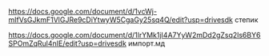 https://docs.google.com/document/d/1vcWj-mIfVsGJkmF1VlGJRe9cDiYtwyW5CgaGy25sq4Q/edit?usp=drivesdk степик

https://docs.google.com/document/d/1lrYMk1jI4A7YyW2mDd2gZsq2ls6BY6SPOmZqRul4nIE/edit?usp=drivesdk импорт.мд

